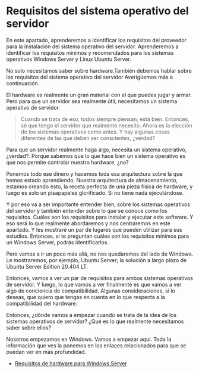 # Requisitos del sistema operativo del servidor

En este apartado, aprenderemos a identificar los requisitos del proveedor para la instalación del sistema operativo del servidor. Aprenderemos a identificar los requisitos mínimos y recomendados para los sistemas operativos Windows Server y Linux Ubuntu Server.

No solo necesitamos saber sobre hardware.También debemos hablar sobre los requisitos del sistema operativo del servidor Averigüemos más a continuación.

El hardware es realmente un gran material con el que puedes jugar y armar. Pero para que un servidor sea realmente útil, necesitamos un sistema operativo de servidor.

>Cuando se trata de eso, todos siempre piensan, está bien. Entonces, sé que tengo el servidor que realmente necesito. Ahora es la elección de los sistemas operativos como antes. Y hay algunas cosas diferentes de las que deben ser conscientes, ¿verdad?

Para que un servidor realmente haga algo, necesita un sistema operativo, ¿verdad?. Porque sabemos que lo que hace bien un sistema operativo es que nos permite controlar nuestro hardware, ¿no?

Ponemos todo ese dinero y hacemos toda esa arquitectura sobre la que hemos estado aprendiendo. Nuestra arquitectura de almacenamiento, estamos creando esto, la receta perfecta de una pieza física de hardware, y luego es solo un pisapapeles glorificado. Si no tiene nada ejecutándose.

Y por eso va a ser importante entender bien, sobre los sistemas operativos del servidor y también entender sobre lo que se conoce como los requisitos. Cuáles son los requisitos para instalar y ejecutar este software. Y eso será lo que realmente abordaremos y nos centraremos en este apartado. Y les mostraré un par de lugares que pueden utilizar para sus estudios. Entonces, si te preguntan cuáles son los requisitos mínimos para un Windows Server, podrás identificarlos.

Pero vamos a ir un poco más allá, no nos quedaremos del lado de Windows. Le mostraremos, por ejemplo, Ubuntu Server; la solución a largo plazo de Ubuntu Server Edition 20.404 LT.

Entonces, vamos a ver un par de requisitos para ambos sistemas operativos de servidor. Y luego, lo que vamos a ver finalmente es que vamos a ver algo de conciencia de compatibilidad. Algunas consideraciones, si lo deseas, que quiero que tengas en cuenta en lo que respecta a la compatibilidad del hardware.

Entonces, ¿dónde vamos a empezar cuando se trata de la idea de los sistemas operativos de servidor? ¿Qué es lo que realmente necesitamos saber sobre ellos?

Nosotros empezamos en Windows. Vamos a empezar aquí. Toda la información que ves la ponemos en los enlaces relacionados para que se puedan ver en más profundidad.

- [Requisitos de hardware para Windows Server](https://learn.microsoft.com/en-us/windows-server/get-started/hardware-requirements)